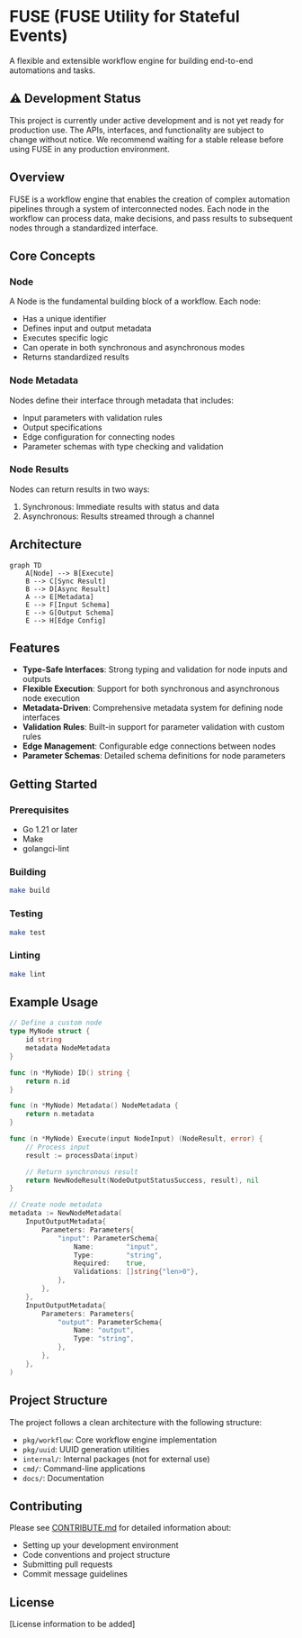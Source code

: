 # FUSE (FUSE Utility for Stateful Events)

A flexible and extensible workflow engine for building end-to-end automations and tasks.

## ⚠️ Development Status

This project is currently under active development and is not yet ready for production use. The APIs, interfaces, and functionality are subject to change without notice. We recommend waiting for a stable release before using FUSE in any production environment.

## Overview

FUSE is a workflow engine that enables the creation of complex automation pipelines through a system of interconnected nodes. Each node in the workflow can process data, make decisions, and pass results to subsequent nodes through a standardized interface.

## Core Concepts

### Node

A Node is the fundamental building block of a workflow. Each node:

- Has a unique identifier
- Defines input and output metadata
- Executes specific logic
- Can operate in both synchronous and asynchronous modes
- Returns standardized results

### Node Metadata

Nodes define their interface through metadata that includes:

- Input parameters with validation rules
- Output specifications
- Edge configuration for connecting nodes
- Parameter schemas with type checking and validation

### Node Results

Nodes can return results in two ways:

1. Synchronous: Immediate results with status and data
2. Asynchronous: Results streamed through a channel

## Architecture

```mermaid
graph TD
    A[Node] --> B[Execute]
    B --> C[Sync Result]
    B --> D[Async Result]
    A --> E[Metadata]
    E --> F[Input Schema]
    E --> G[Output Schema]
    E --> H[Edge Config]
```

## Features

- **Type-Safe Interfaces**: Strong typing and validation for node inputs and outputs
- **Flexible Execution**: Support for both synchronous and asynchronous node execution
- **Metadata-Driven**: Comprehensive metadata system for defining node interfaces
- **Validation Rules**: Built-in support for parameter validation with custom rules
- **Edge Management**: Configurable edge connections between nodes
- **Parameter Schemas**: Detailed schema definitions for node parameters

## Getting Started

### Prerequisites

- Go 1.21 or later
- Make
- golangci-lint

### Building

```bash
make build
```

### Testing

```bash
make test
```

### Linting

```bash
make lint
```

## Example Usage

```go
// Define a custom node
type MyNode struct {
    id string
    metadata NodeMetadata
}

func (n *MyNode) ID() string {
    return n.id
}

func (n *MyNode) Metadata() NodeMetadata {
    return n.metadata
}

func (n *MyNode) Execute(input NodeInput) (NodeResult, error) {
    // Process input
    result := processData(input)

    // Return synchronous result
    return NewNodeResult(NodeOutputStatusSuccess, result), nil
}

// Create node metadata
metadata := NewNodeMetadata(
    InputOutputMetadata{
        Parameters: Parameters{
            "input": ParameterSchema{
                Name:        "input",
                Type:        "string",
                Required:    true,
                Validations: []string{"len>0"},
            },
        },
    },
    InputOutputMetadata{
        Parameters: Parameters{
            "output": ParameterSchema{
                Name: "output",
                Type: "string",
            },
        },
    },
)
```

## Project Structure

The project follows a clean architecture with the following structure:

- `pkg/workflow`: Core workflow engine implementation
- `pkg/uuid`: UUID generation utilities
- `internal/`: Internal packages (not for external use)
- `cmd/`: Command-line applications
- `docs/`: Documentation

## Contributing

Please see [CONTRIBUTE.md](docs/CONTRIBUTE.md) for detailed information about:

- Setting up your development environment
- Code conventions and project structure
- Submitting pull requests
- Commit message guidelines

## License

[License information to be added]
